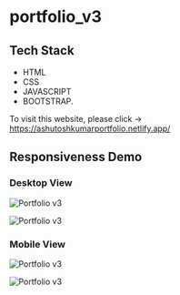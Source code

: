 # portfolio_v3

## Tech Stack
- HTML
- CSS
- JAVASCRIPT
- BOOTSTRAP.

To visit this website, please click -> https://ashutoshkumarportfolio.netlify.app/

## Responsiveness Demo

### Desktop View

![Portfolio v3](https://user-images.githubusercontent.com/40117155/230496345-1e3ca32e-94db-4afb-a4d2-74d4f04934ac.png)

![Portfolio v3](https://user-images.githubusercontent.com/40117155/230496362-218c17a4-882f-4fed-8e2c-16c9e958d7de.png)

### Mobile View

![Portfolio v3](https://user-images.githubusercontent.com/40117155/230627272-646110dc-6631-4de3-a7c0-c6402b2ea851.jpeg)

![Portfolio v3](https://user-images.githubusercontent.com/40117155/230627331-2f389193-5741-4c95-a4dd-a715a8c11c3c.jpeg)